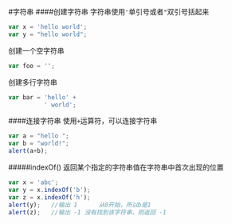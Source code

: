 #字符串
####创建字符串
字符串使用`'`单引号或者`"`双引号括起来
```js
var x = 'hello world';
var y = "hello world";
```
创建一个空字符串
```js
var foo = '';
```
创建多行字符串
```js
var bar = 'hello' +
          ' world';
```
####连接字符串
使用`+`运算符，可以连接字符串
```js
var a = "hello ";
var b = "world!";
alert(a+b);
```
#####indexOf()
返回某个指定的字符串值在字符串中首次出现的位置
```js
var x = 'abc';
var y = x.indexOf('b');
var z = x.indexOf('h');
alert(y);	//输出 1  	从0开始，所以b是1
alert(z);	//输出 -1	没有找到该字符串，则返回 -1
```